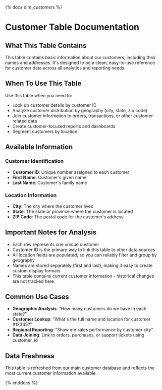 {% docs dim_customers %}

# Customer Table Documentation

## What This Table Contains
This table contains basic information about our customers, including their names and addresses. It's designed to be a clean, easy-to-use reference for customer data across all analytics and reporting needs.

## When To Use This Table
Use this table when you need to:
- Look up customer details by customer ID
- Analyze customer distribution by geography (city, state, zip code)
- Join customer information to orders, transactions, or other customer-related data
- Create customer-focused reports and dashboards
- Segment customers by location

## Available Information

### Customer Identification
- **Customer ID**: Unique number assigned to each customer
- **First Name**: Customer's given name
- **Last Name**: Customer's family name

### Location Information
- **City**: The city where the customer lives
- **State**: The state or province where the customer is located
- **ZIP Code**: The postal code for the customer's address

## Important Notes for Analysis
- Each row represents one unique customer
- Customer ID is the primary way to link this table to other data sources
- All location fields are populated, so you can reliably filter and group by geography
- Names are stored separately (first and last), making it easy to create custom display formats
- This table contains current customer information - historical changes are not tracked here

## Common Use Cases
- **Geographic Analysis**: "How many customers do we have in each state?"
- **Customer Lookup**: "What's the full name and location for customer #12345?"
- **Regional Reporting**: "Show me sales performance by customer city"
- **Data Joining**: Link to orders, purchases, or support tickets using customer_id

## Data Freshness
This table is refreshed from our main customer database and reflects the most current customer information available.


{% enddocs %}